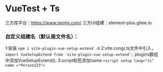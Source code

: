 # VueTest + Ts
三方库平台：https://www.npmjs.com/
三方UI组建：element-plus.gitee.io


### 自定义组建名（默认是文件名）：
  1:安装 ```npm i vite-plugin-vue-setup-extend -D```
  2:vite.congi.ts文件中引入，
```import VueSetupExtend from 'vite-plugin-vue-setup-extend';```
plugins数组中添加VueSetupExtend(),
  3.script标签添加name
```<script setup lang="ts" name ="Person123">```


